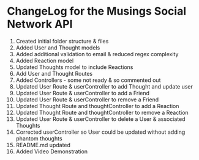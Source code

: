 # ChangeLog for the Musings Social Network API

1. Created initial folder structure & files
2. Added User and Thought models
3. Added additional validation to email & reduced regex complexity
4. Added Reaction model
5. Updated Thoughts model to include Reactions
6. Add User and Thought Routes
7. Added Controllers - some not ready & so commented out
8. Updated User Route & userController to add Thought and update user
9. Updated User Route & userController to add a Friend
10. Updated User Route & userController to remove a Friend
11. Updated Thought Route and thoughtController to add a Reaction
12. Updated Thought Route and thoughtController to remove a Reaction
13. Updated User Route & userController to delete a User & associated Thoughts
14. Corrected userController so User could be updated without adding phantom thoughts
15. README.md updated
16. Added Video Demonstration